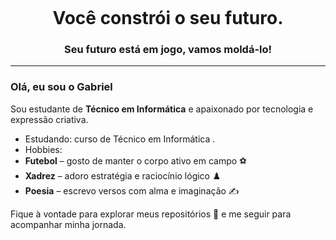 <h0 align="center">![]()
<h1 align="center">Você constrói o seu futuro.</h1>
<h3 align="center">Seu futuro está em jogo, vamos moldá-lo! </h3>
<hr>

### Olá, eu sou o Gabriel

Sou estudante de **Técnico em Informática** e apaixonado por tecnologia e expressão criativa.

-  Estudando: curso de Técnico em Informática .
-  Hobbies:
  - **Futebol** – gosto de manter o corpo ativo em campo ⚽
  - **Xadrez** – adoro estratégia e raciocínio lógico ♟️
  - **Poesia** – escrevo versos com alma e imaginação ✍️


Fique à vontade para explorar meus repositórios 📂 e me seguir para acompanhar minha jornada.

